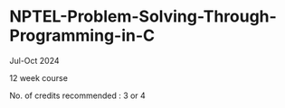 # NPTEL-Problem-Solving-Through-Programming-in-C


Jul-Oct 2024  


12 week course


No. of credits recommended :  3 or 4
